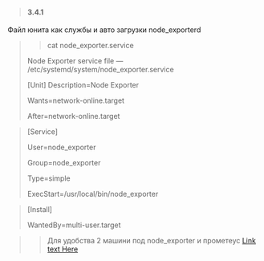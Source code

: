>#### 3.4.1
Файл юнита как службы и авто загрузки node_exporterd
> > cat node_exporter.service
> 
>Node Exporter service file — /etc/systemd/system/node_exporter.service
> 
>[Unit]
>Description=Node Exporter
> 
>Wants=network-online.target
> 
>After=network-online.target
> 

>[Service]
> 
>User=node_exporter
> 
>Group=node_exporter
>
>Type=simple
>
>ExecStart=/usr/local/bin/node_exporter

>[Install]
> 
>WantedBy=multi-user.target
> 

>>Для удобства 2 машини под node_exporter и прометеус
>> [Link text Here](https://link-url-here.org)